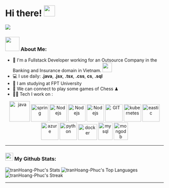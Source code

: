 # Hi there! <img src="https://github.com/TheDudeThatCode/TheDudeThatCode/blob/master/Assets/Hi.gif" width="35" />

![](https://camo.githubusercontent.com/992babdffd8c74a1502de375fbdf7e4d54773242/68747470733a2f2f6d656469612e67697068792e636f6d2f6d656469612f53576f536b4e36447854737a71494b4571762f67697068792e676966)

### <img src="https://github.com/TheDudeThatCode/TheDudeThatCode/blob/master/Assets/Developer.gif" width="45" /> About Me:
- 🏦 I'm a Fullstack Developer working for an Outsource Company in the Banking and Insurance domain in Vietnam.
      <img src="https://media.giphy.com/media/WUlplcMpOCEmTGBtBW/giphy.gif" width="30">
- 💻 I use daily: **.java**, **.jsx**, **.tsx**, **.css**, **cs**, **.sql**
- 📖 I am studying at FPT University
- 👯 We can connect to play some games of Chess ♟
- 🧑‍💻 Tech I work on :

<p align="center">
      <img src="https://www.vectorlogo.zone/logos/java/java-icon.svg" alt="java" width="65" height="65"/> 
      <img src="https://www.vectorlogo.zone/logos/springio/springio-icon.svg" alt="spring" width="55" height="55"/>
      <img src="https://www.vectorlogo.zone/logos/nodejs/nodejs-icon.svg" alt="Nodejs" width="55" height="55"/>
      <img src="https://www.vectorlogo.zone/logos/reactjs/reactjs-icon.svg" alt="Nodejs" width="55" height="55"/>
      <img src="https://www.vectorlogo.zone/logos/typescriptlang/typescriptlang-icon.svg" alt="Nodejs" width="55" height="55"/>
      <img src="https://www.vectorlogo.zone/logos/git-scm/git-scm-icon.svg" alt="GIT" width="55" height="55"/> 
      <img src="https://www.vectorlogo.zone/logos/kubernetes/kubernetes-icon.svg" alt="kubernetes" width="55" height="55"/>
      <img src="https://www.vectorlogo.zone/logos/elastic/elastic-icon.svg" alt="eastic" width="55" height="55"/>
      <img src="https://www.vectorlogo.zone/logos/amazon_aws/amazon_aws-icon.svg" alt="azure" width="55" height="55"/>
      <img src="https://www.vectorlogo.zone/logos/dotnet/dotnet-official.svg" alt="python" width="55" height="55"/>
      <img src="https://www.vectorlogo.zone/logos/docker/docker-official.svg" alt="docker" width="60" height="50"/>
      <img src="https://www.vectorlogo.zone/logos/mysql/mysql-icon.svg" alt="mysql" width="45" height="55"/>
      <img src="https://www.vectorlogo.zone/logos/mongodb/mongodb-icon.svg" alt="mongodb" width="45" height="55"/>
</p>

---
### <img src='https://media1.giphy.com/media/du3J3cXyzhj75IOgvA/giphy.gif?cid=ecf05e47x2g034i9pzwtzzsd3xgg2w9nr94t4tflbbgo3008&rid=giphy.gif' width='25' /> My Github Stats:
![tranHoang-Phuc's Stats](https://github-readme-stats.vercel.app/api?username=tranHoang-Phuc&cache_seconds=60&theme=vue-dark&show_icons=true&hide_border=true&count_private=true&token=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)
![tranHoang-Phuc's Top Languages](https://github-readme-stats.vercel.app/api/top-langs/?username=tranHoang-Phuc&theme=vue-dark&show_icons=true&hide_border=true&layout=compact&token=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)
![tranHoang-Phuc's Streak](https://github-readme-streak-stats.herokuapp.com/?user=tranHoang-Phuc&cache_seconds=60&theme=vue-dark&hide_border=true&token=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)

<!--START_SECTION:waka-->

<!--END_SECTION:waka-->



---

